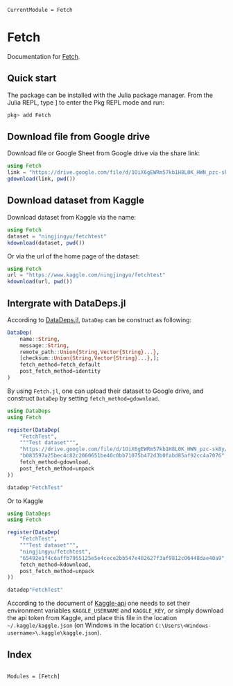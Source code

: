 ```@meta
CurrentModule = Fetch
```

# Fetch

Documentation for [Fetch](https://github.com/foldfelis/Fetch.jl).

## Quick start

The package can be installed with the Julia package manager.
From the Julia REPL, type ] to enter the Pkg REPL mode and run:

```julia
pkg> add Fetch
```

## Download file from Google drive

Download file or Google Sheet from Google drive via the share link:

```julia
using Fetch
link = "https://drive.google.com/file/d/1OiX6gEWRm57kb1H8L0K_HWN_pzc-sk8y/view?usp=sharing"
gdownload(link, pwd())
```

## Download dataset from Kaggle

Download dataset from Kaggle via the name:

```julia
using Fetch
dataset = "ningjingyu/fetchtest"
kdownload(dataset, pwd())
```

Or via the url of the home page of the dataset:

```julia
using Fetch
url = "https://www.kaggle.com/ningjingyu/fetchtest"
kdownload(url, pwd())
```

## Intergrate with DataDeps.jl

According to [DataDeps.jl](https://github.com/oxinabox/DataDeps.jl),
`DataDep` can be construct as following:

```julia
DataDep(
    name::String,
    message::String,
    remote_path::Union{String,Vector{String}...},
    [checksum::Union{String,Vector{String}...},];
    fetch_method=fetch_default
    post_fetch_method=identity
)
```

By using `Fetch.jl`, one can upload their dataset to Google drive,
and construct `DataDep` by setting `fetch_method=gdownload`.

```julia
using DataDeps
using Fetch

register(DataDep(
    "FetchTest",
    """Test dataset""",
    "https://drive.google.com/file/d/1OiX6gEWRm57kb1H8L0K_HWN_pzc-sk8y/view?usp=sharing",
    "b083597a25bec4c82c2060651be40c0bb71075b472d3b0fabd85af92cc4a7076",
    fetch_method=gdownload,
    post_fetch_method=unpack
))

datadep"FetchTest"
```

Or to Kaggle

```julia
using DataDeps
using Fetch

register(DataDep(
    "FetchTest",
    """Test dataset""",
    "ningjingyu/fetchtest",
    "65492e1f4c6affb7955125e5e4cece2bb547e482627f3af9812c06448dae40a9",
    fetch_method=kdownload,
    post_fetch_method=unpack
))

datadep"FetchTest"
```

According to the document of [Kaggle-api](https://github.com/Kaggle/kaggle-api#api-credentials)
one needs to set their environment variables `KAGGLE_USERNAME` and `KAGGLE_KEY`,
or simply download the api token from Kaggle, and place this file in the location `~/.kaggle/kaggle.json`
(on Windows in the location `C:\Users\<Windows-username>\.kaggle\kaggle.json`).

## Index

```@index
```

```@autodocs
Modules = [Fetch]
```
